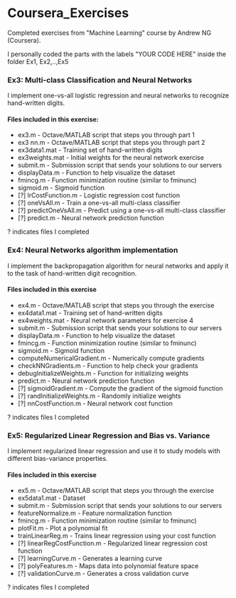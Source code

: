 # Coursera_Exercises
Completed exercises from "Machine Learning" course by Andrew NG (Coursera).

I personally coded the parts with the labels "YOUR CODE HERE" inside the folder Ex1, Ex2,..,Ex5

### Ex3: Multi-class Classification and Neural Networks

I implement one-vs-all logistic regression and neural
networks to recognize hand-written digits.

#### Files included in this exercise:
- ex3.m - Octave/MATLAB script that steps you through part 1
- ex3 nn.m - Octave/MATLAB script that steps you through part 2
- ex3data1.mat - Training set of hand-written digits
- ex3weights.mat - Initial weights for the neural network exercise
- submit.m - Submission script that sends your solutions to our servers
- displayData.m - Function to help visualize the dataset
- fmincg.m - Function minimization routine (similar to fminunc)
- sigmoid.m - Sigmoid function
- [?] lrCostFunction.m - Logistic regression cost function
- [?] oneVsAll.m - Train a one-vs-all multi-class classifier
- [?] predictOneVsAll.m - Predict using a one-vs-all multi-class classifier
- [?] predict.m - Neural network prediction function

? indicates files I completed

### Ex4: Neural Networks algorithm implementation

I implement the backpropagation algorithm for neural
networks and apply it to the task of hand-written digit recognition. 
#### Files included in this exercise
- ex4.m - Octave/MATLAB script that steps you through the exercise
- ex4data1.mat - Training set of hand-written digits
- ex4weights.mat - Neural network parameters for exercise 4
- submit.m - Submission script that sends your solutions to our servers
- displayData.m - Function to help visualize the dataset
- fmincg.m - Function minimization routine (similar to fminunc)
- sigmoid.m - Sigmoid function
- computeNumericalGradient.m - Numerically compute gradients
- checkNNGradients.m - Function to help check your gradients
- debugInitializeWeights.m - Function for initializing weights
- predict.m - Neural network prediction function
- [?] sigmoidGradient.m - Compute the gradient of the sigmoid function
- [?] randInitializeWeights.m - Randomly initialize weights
- [?] nnCostFunction.m - Neural network cost function

? indicates files I completed


### Ex5: Regularized Linear Regression and Bias vs. Variance

I implement regularized linear regression and use it to
study models with different bias-variance properties.
#### Files included in this exercise
- ex5.m - Octave/MATLAB script that steps you through the exercise
- ex5data1.mat - Dataset
- submit.m - Submission script that sends your solutions to our servers
- featureNormalize.m - Feature normalization function
- fmincg.m - Function minimization routine (similar to fminunc)
- plotFit.m - Plot a polynomial fit
- trainLinearReg.m - Trains linear regression using your cost function
- [?] linearRegCostFunction.m - Regularized linear regression cost function
- [?] learningCurve.m - Generates a learning curve
- [?] polyFeatures.m - Maps data into polynomial feature space
- [?] validationCurve.m - Generates a cross validation curve

? indicates files I completed
